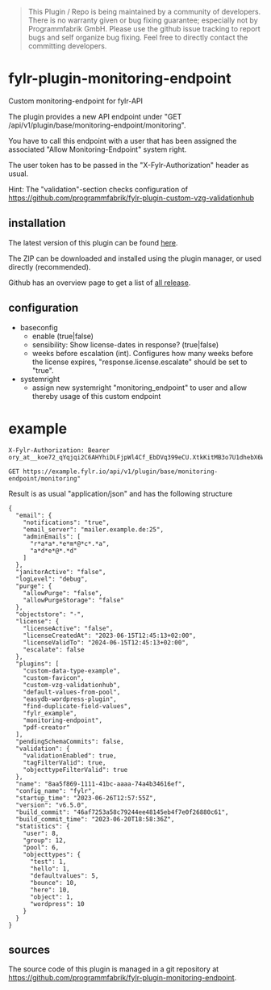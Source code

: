 > This Plugin / Repo is being maintained by a community of developers.
There is no warranty given or bug fixing guarantee; especially not by
Programmfabrik GmbH. Please use the github issue tracking to report bugs
and self organize bug fixing. Feel free to directly contact the committing
developers.

# fylr-plugin-monitoring-endpoint
Custom monitoring-endpoint for fylr-API

The plugin provides a new API endpoint under "GET /api/v1/plugin/base/monitoring-endpoint/monitoring".

You have to call this endpoint with a user that has been assigned the associated "Allow Monitoring-Endpoint" system right.

The user token has to be passed in the "X-Fylr-Authorization" header as usual.

Hint: The "validation"-section checks configuration of https://github.com/programmfabrik/fylr-plugin-custom-vzg-validationhub

## installation

The latest version of this plugin can be found [here](https://github.com/programmfabrik/fylr-plugin-monitoring-endpoint/releases/latest/download/monitoringEndpoint.zip).

The ZIP can be downloaded and installed using the plugin manager, or used directly (recommended).

Github has an overview page to get a list of [all release](https://github.com/programmfabrik/fylr-plugin-monitoring-endpoint/releases/).

## configuration

* baseconfig
  * enable (true|false)
  * sensibility: Show license-dates in response? (true|false)
  * weeks before escalation (int). Configures how many weeks before the license expires, "response.license.escalate" should be set to "true".
* systemright
  * assign new systemright "monitoring_endpoint" to user and allow thereby usage of this custom endpoint

# example

```
X-Fylr-Authorization: Bearer ory_at__koe72_qYqjqi2C6AHYhiDLFjpWl4Cf_EbDVq399eCU.XtkKitMB3o7U1dhebX6WuK9123EkQ3W77zQeFTKPTAc

GET https://example.fylr.io/api/v1/plugin/base/monitoring-endpoint/monitoring"
```

Result is as usual "application/json" and has the following structure
```
{
  "email": {
    "notifications": "true",
    "email_server": "mailer.example.de:25",
    "adminEmails": [
      "r*a*a*.*e*m*@*c*.*a",
      "a*d*e*@*.*d"
    ]
  },
  "janitorActive": "false",
  "logLevel": "debug",
  "purge": {
    "allowPurge": "false",
    "allowPurgeStorage": "false"
  },
  "objectstore": "-",
  "license": {
    "licenseActive": "false",
    "licenseCreatedAt": "2023-06-15T12:45:13+02:00",
    "licenseValidTo": "2024-06-15T12:45:13+02:00",
    "escalate": false
  },
  "plugins": [
    "custom-data-type-example",
    "custom-favicon",
    "custom-vzg-validationhub",
    "default-values-from-pool",
    "easydb-wordpress-plugin",
    "find-duplicate-field-values",
    "fylr_example",
    "monitoring-endpoint",
    "pdf-creator"
  ],
  "pendingSchemaCommits": false,
  "validation": {
    "validationEnabled": true,
    "tagFilterValid": true,
    "objecttypeFilterValid": true
  },
  "name": "8aa5f869-1111-41bc-aaaa-74a4b34616ef",
  "config_name": "fylr",
  "startup_time": "2023-06-26T12:57:55Z",
  "version": "v6.5.0",
  "build_commit": "46af7253a58c79244ee48145eb4f7e0f26880c61",
  "build_commit_time": "2023-06-20T18:58:36Z",
  "statistics": {
    "user": 8,
    "group": 12,
    "pool": 6,
    "objecttypes": {
      "test": 1,
      "hello": 1,
      "defaultvalues": 5,
      "bounce": 10,
      "here": 10,
      "object": 1,
      "wordpress": 10
    }
  }
}

```

## sources

The source code of this plugin is managed in a git repository at <https://github.com/programmfabrik/fylr-plugin-monitoring-endpoint>.
